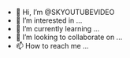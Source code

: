 - 👋 Hi, I’m @SKYOUTUBEVIDEO
- 👀 I’m interested in ...
- 🌱 I’m currently learning ...
- 💞️ I’m looking to collaborate on ...
- 📫 How to reach me ...

<!---
SKYOUTUBEVIDEO/SKYOUTUBEVIDEO is a ✨ special ✨ repository because its `README.md` (this file) appears on your GitHub profile.
You can click the Preview link to take a look at your changes.
--->

